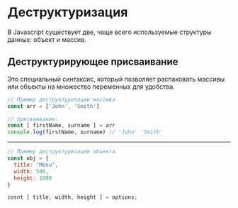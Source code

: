 # Деструктуризация
В Javascript существует две, чаще всего используемые структуры данных: объект и массив.

## Деструктурирующее присваивание
Это специальный синтаксис, который позволяет распаковать массивы или объекты на множество переменных для удобства.
```js
// Пример деструктуризации массива
const arr = ['John', 'Smith']

// присваивание:
const [ firstName, surname ] = arr
console.log(firstName, surname) // 'John' 'Smith'
```
---
```js
// Пример деструктуризации объекта
const obj = {
  title: "Menu",
  width: 500,
  height: 1000
} 

cosnt [ title, width, height ] = options;
```
